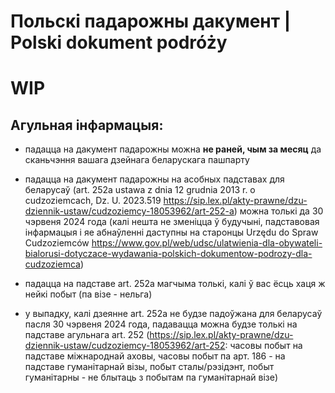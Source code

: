 # Польскі падарожны дакумент | Polski dokument podróży

# WIP

## Агульная інфармацыя:

- падацца на дакумент падарожны можна **не раней, чым за месяц** да сканьчэння вашага дзейнага беларускага пашпарту

- падацца на дакумент падарожны на асобных падставах для беларусаў (art. 252а ustawa z dnia 12 grudnia 2013 r. o cudzoziemcach, Dz. U. 2023.519 https://sip.lex.pl/akty-prawne/dzu-dziennik-ustaw/cudzoziemcy-18053962/art-252-a) можна толькі да 30 чэрвеня 2024 года (калі нешта не зменіцца ў будучыні, падставовая інфармацыя і яе абнаўленні даступны на старонцы Urzędu do Spraw Cudzoziemców https://www.gov.pl/web/udsc/ulatwienia-dla-obywateli-bialorusi-dotyczace-wydawania-polskich-dokumentow-podrozy-dla-cudzoziemca)

- падацца на падставе art. 252a магчыма толькі, калі ў вас ёсць хаця ж нейкі побыт (па візе - нельга)

- у выпадку, калі дзеянне art. 252a не будзе падоўжана для беларусаў пасля 30 чэрвеня 2024 года, падавацца можна будзе толькі на падставе агульнага art. 252 (https://sip.lex.pl/akty-prawne/dzu-dziennik-ustaw/cudzoziemcy-18053962/art-252: часовы побыт на падставе міжнароднай аховы, часовы побыт па арт. 186 - на падставе гуманітарнай візы, побыт сталы/рэзідэнт, побыт гуманітарны - не блытаць з побытам па гуманітарнай візе)
